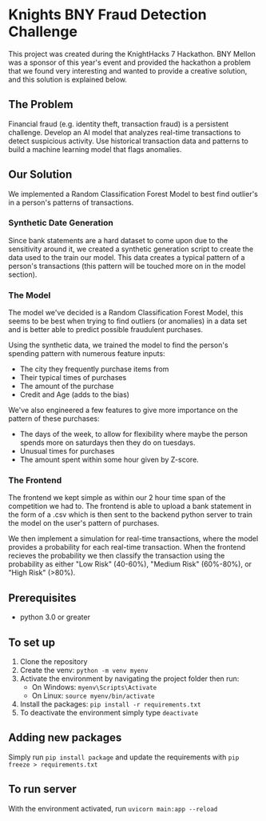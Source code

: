 # Knights BNY Fraud Detection Challenge

This project was created during the KnightHacks 7 Hackathon. BNY Mellon was a sponsor of this year's event and provided the hackathon a problem that we found very interesting and wanted to provide a creative solution, and this solution is explained below.

## The Problem

Financial fraud (e.g. identity theft, transaction fraud) is a persistent challenge. Develop an AI model that analyzes real-time transactions to detect suspicious activity. Use historical transaction data and patterns to build a machine learning model that flags anomalies.

## Our Solution

We implemented a Random Classification Forest Model to best find outlier's in a person's patterns of transactions.

### Synthetic Date Generation

Since bank statements are a hard dataset to come upon due to the sensitivity around it, we created a synthetic generation script to create the data used to the train our model. This data creates a typical pattern of a person's transactions (this pattern will be touched more on in the model section).

### The Model

The model we've decided is a Random Classification Forest Model, this seems to be best when trying to find outliers (or anomalies) in a data set and is better able to predict possible fraudulent purchases.

Using the synthetic data, we trained the model to find the person's spending pattern with numerous feature inputs:
* The city they frequently purchase items from
* Their typical times of purchases
* The amount of the purchase
* Credit and Age (adds to the bias)

We've also engineered a few features to give more importance on the pattern of these purchases:
* The days of the week, to allow for flexibility where maybe the person spends more on saturdays then they do on tuesdays.
* Unusual times for purchases
* The amount spent within some hour given by Z-score.

### The Frontend

The frontend we kept simple as within our 2 hour time span of the competition we had to. The frontend is able to upload a bank statement in the form of a .csv which is then sent to the backend python server to train the model on the user's pattern of purchases.

We then implement a simulation for real-time transactions, where the model provides a probability for each real-time transaction. When the frontend recieves the probability we then classify the transaction using the probability as either "Low Risk" (40-60%), "Medium Risk" (60%-80%), or "High Risk" (>80%).

## Prerequisites

* python 3.0 or greater

## To set up

1. Clone the repository
2. Create the venv: `python -m venv myenv`
3. Activate the environment by navigating the project folder then run:
    * On Windows:
    `myenv\Scripts\Activate`
    * On Linux:
    `source myenv/bin/activate`
4. Install the packages: `pip install -r requirements.txt`
5. To deactivate the environment simply type `deactivate`

## Adding new packages
Simply run `pip install package` and update the requirements with `pip freeze > requirements.txt`

## To run server
With the environment activated, run `uvicorn main:app --reload`